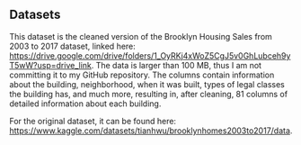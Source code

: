 ## Datasets

This dataset is the cleaned version of the Brooklyn Housing Sales from 2003 to 2017 dataset, linked here: https://drive.google.com/drive/folders/1_OyRKj4xWoZ5CgJ5v0GhLubceh9yT5wW?usp=drive_link. The data is larger than 100 MB, thus I am not committing it to my GitHub repository. The columns contain information about the building, neighborhood, when it was built, types of legal classes the building has, and much more, resulting in, after cleaning, 81 columns of detailed information about each building.

For the original dataset, it can be found here: https://www.kaggle.com/datasets/tianhwu/brooklynhomes2003to2017/data.


